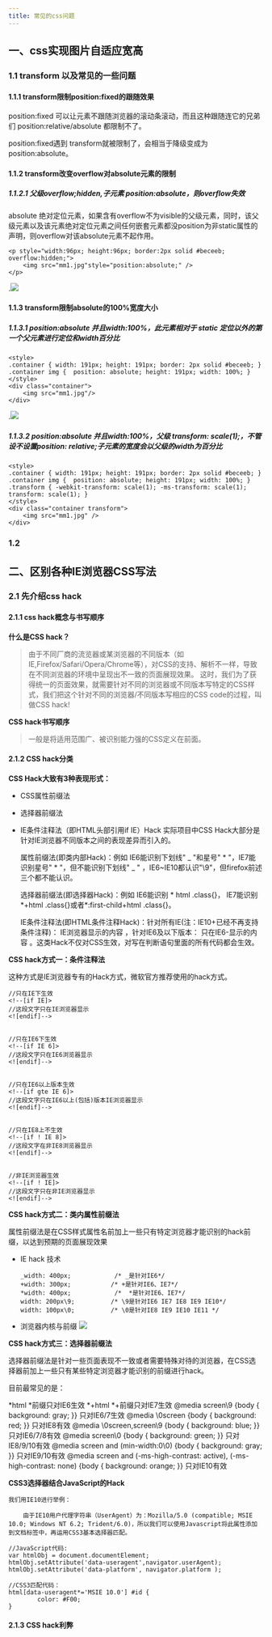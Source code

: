 ```yaml
---
title: 常见的css问题
---
```


## 一、css实现图片自适应宽高

### 1.1 transform 以及常见的一些问题

#### 1.1.1 transform限制position:fixed的跟随效果

position:fixed 可以让元素不跟随浏览器的滚动条滚动，而且这种跟随连它的兄弟们 position:relative/absolute 都限制不了。

position:fixed遇到 transform就被限制了，会相当于降级变成为position:absolute。

#### 1.1.2 transform改变overflow对absolute元素的限制

##### 1.1.2.1 父级overflow;hidden,子元素 position:absolute，则overflow失效
absolute 绝对定位元素，如果含有overflow不为visible的父级元素，同时，该父级元素以及该元素绝对定位元素之间任何嵌套元素都没position为非static属性的声明，则overflow对该absolute元素不起作用。

```html?linenums
<p style="width:96px; height:96px; border:2px solid #beceeb; overflow:hidden;">
    <img src="mm1.jpg"style="position:absolute;" />
</p>
```
.![](./images/1548142191106.png)


#### 1.1.3 transform限制absolute的100%宽度大小

##### 1.1.3.1 position:absolute 并且width:100%，此元素相对于 static 定位以外的第一个父元素进行定位和width百分比
```html?linenums
<style>
.container { width: 191px; height: 191px; border: 2px solid #beceeb; }
.container img {  position: absolute; height: 191px; width: 100%; }
</style>
<div class="container">
    <img src="mm1.jpg"/>
</div>
```
.![](./images/1548142176063.png)

##### 1.1.3.2 position:absolute 并且width:100%，父级 transform: scale(1);，不管设不设置position: relative;子元素的宽度会以父级的width为百分比

```html?linenums
<style>
.container { width: 191px; height: 191px; border: 2px solid #beceeb; }
.container img {  position: absolute; height: 191px; width: 100%; }
.transform { -webkit-transform: scale(1); -ms-transform: scale(1); transform: scale(1); }
</style>
<div class="container transform">
    <img src="mm1.jpg" />
</div>
```

### 1.2

## 二、区别各种IE浏览器CSS写法

### 2.1 先介绍css hack

#### 2.1.1 css hack概念与书写顺序
**什么是CSS hack？**

>由于不同厂商的流览器或某浏览器的不同版本（如IE,Firefox/Safari/Opera/Chrome等），对CSS的支持、解析不一样，导致在不同浏览器的环境中呈现出不一致的页面展现效果。
>这时，我们为了获得统一的页面效果，就需要针对不同的浏览器或不同版本写特定的CSS样式，我们把这个针对不同的浏览器/不同版本写相应的CSS code的过程，叫做CSS hack!


**CSS hack书写顺序**

>一般是将适用范围广、被识别能力强的CSS定义在前面。

#### 2.1.2 CSS hack分类

**CSS Hack大致有3种表现形式：**

* CSS属性前缀法
* 选择器前缀法
* IE条件注释法（即HTML头部引用if IE）Hack
   实际项目中CSS Hack大部分是针对IE浏览器不同版本之间的表现差异而引入的。
   
   属性前缀法(即类内部Hack)：例如 IE6能识别下划线" _ "和星号"  *  "，IE7能识别星号"   *   "，但不能识别下划线" _ " ，IE6~IE10都认识"\9"，但firefox前述三个都不能认识。
   
   选择器前缀法(即选择器Hack)：例如 IE6能识别   * html .class{}， IE7能识别*+html .class{}或者*:first-child+html .class{}。
   
   IE条件注释法(即HTML条件注释Hack)：针对所有IE(注：IE10+已经不再支持条件注释)： IE浏览器显示的内容 ，针对IE6及以下版本： 只在IE6-显示的内容 。这类Hack不仅对CSS生效，对写在判断语句里面的所有代码都会生效。
   
**CSS hack方式一：条件注释法**

这种方式是IE浏览器专有的Hack方式，微软官方推荐使用的hack方式。

```js?linenums
//只在IE下生效
<!--[if IE]>
//这段文字只在IE浏览器显示
<![endif]-->


//只在IE6下生效
<!--[if IE 6]>
//这段文字只在IE6浏览器显示
<![endif]-->


//只在IE6以上版本生效
<!--[if gte IE 6]>
//这段文字只在IE6以上(包括)版本IE浏览器显示
<![endif]-->


//只在IE8上不生效
<!--[if ! IE 8]>
//这段文字在非IE8浏览器显示
<![endif]-->


//非IE浏览器生效
<!--[if ! IE]>
//这段文字只在非IE浏览器显示
<![endif]-->
```

**CSS hack方式二：类内属性前缀法**

属性前缀法是在CSS样式属性名前加上一些只有特定浏览器才能识别的hack前缀，以达到预期的页面展现效果

* IE hack 技术

	```css?linenums
	_width: 400px;            /* _是针对IE6*/
	+width: 300px;           /* +是针对IE6、IE7*/
	*width: 400px;            /*  *是针对IE6、IE7*/
	width: 200px\9;          /* \9是针对IE6 IE7 IE8 IE9 IE10*/
	width: 100px\0;          /* \0是针对IE8 IE9 IE10 IE11 */
	```

* 浏览器内核与前缀
	![](./images/1552361726009.png)
	
**CSS hack方式三：选择器前缀法**

选择器前缀法是针对一些页面表现不一致或者需要特殊对待的浏览器，在CSS选择器前加上一些只有某些特定浏览器才能识别的前缀进行hack。

目前最常见的是：

*html	*前缀只对IE6生效
*+html	*+前缀只对IE7生效
@media screen\9 {body { background: gray; }}	只对IE6/7生效
@media \0screen {body { background: red; }}	只对IE8有效
@media \0screen\,screen\9 {body { background: blue; }}	只对IE6/7/8有效
@media screen\0 {body { background: green; }}	只对IE8/9/10有效
@media screen and (min-width:0\0) {body { background: gray; }}	只对IE9/10有效
@media screen and (-ms-high-contrast: active), (-ms-high-contrast: none)  {body { background: orange; }}	只对IE10有效

**CSS3选择器结合JavaScript的Hack**

    我们用IE10进行举例：

        由于IE10用户代理字符串（UserAgent）为：Mozilla/5.0 (compatible; MSIE 10.0; Windows NT 6.2; Trident/6.0)，所以我们可以使用Javascript将此属性添加到文档标签中，再运用CSS3基本选择器匹配。
		

```js?linenums
//JavaScript代码:
var htmlObj = document.documentElement;
htmlObj.setAttribute('data-useragent',navigator.userAgent);
htmlObj.setAttribute('data-platform', navigator.platform );
```

```css?linenums
//CSS3匹配代码：
html[data-useragent*='MSIE 10.0'] #id {
        color: #F00;
}
```

#### 2.1.3 CSS hack利弊

